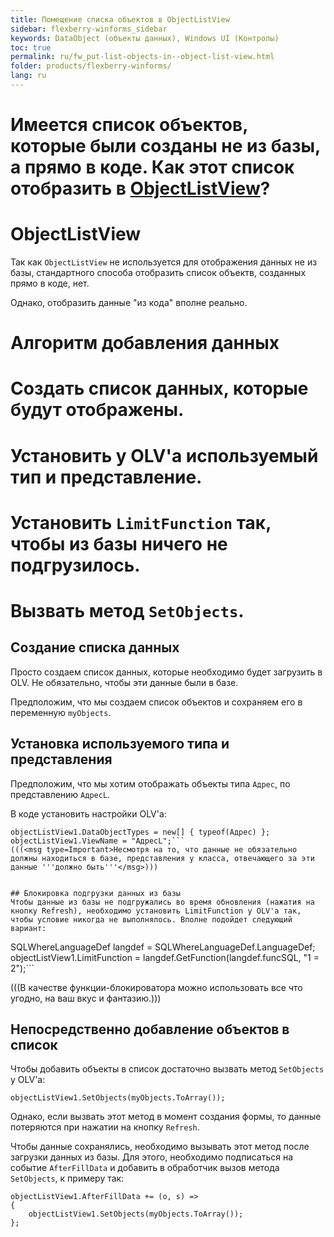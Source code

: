 ```yaml
---
title: Помещение списка объектов в ObjectListView
sidebar: flexberry-winforms_sidebar
keywords: DataObject (объекты данных), Windows UI (Контролы)
toc: true
permalink: ru/fw_put-list-objects-in--object-list-view.html
folder: products/flexberry-winforms/
lang: ru
---
```


# Имеется список объектов, которые были созданы не из базы, а прямо в коде. Как этот список отобразить в [ObjectListView](object-list-view.html)?

# ObjectListView

Так как `ObjectListView` не используется для отображения данных не из базы, стандартного способа отобразить список объектв, созданных прямо в коде, нет.

Однако, отобразить данные "из кода" вполне реально.

# Алгоритм добавления данных

# Создать список данных, которые будут отображены.
# Установить у OLV'а используемый тип и представление.
# Установить `LimitFunction` так, чтобы из базы ничего не подгрузилось.
# Вызвать метод `SetObjects`.

## Создание списка данных
Просто создаем список данных, которые необходимо будет загрузить в OLV. Не обязательно, чтобы эти данные были в базе.

Предположим, что мы создаем список объектов и сохраняем его в переменную `myObjects`.


## Установка используемого типа и представления
Предположим, что мы хотим отображать объекты типа `Адрес`, по представлению `АдресL`.

В коде установить настройки OLV'а:

```
objectListView1.DataObjectTypes = new[] { typeof(Адрес) };
objectListView1.ViewName = "АдресL";```
(((<msg type=Important>Несмотря на то, что данные не обязательно должны находиться в базе, представления у класса, отвечающего за эти данные '''должно быть'''</msg>)))


## Блокировка подгрузки данных из базы
Чтобы данные из базы не подгружались во время обновления (нажатия на кнопку Refresh), необходимо установить LimitFunction у OLV'а так, чтобы условие никогда не выполнялось. Вполне подойдет следующий вариант:

```
SQLWhereLanguageDef langdef = SQLWhereLanguageDef.LanguageDef;
objectListView1.LimitFunction = langdef.GetFunction(langdef.funcSQL, "1 = 2");```

(((<msg type=note>В качестве функции-блокироватора можно использовать все что угодно, на ваш вкус и фантазию.</msg>)))

## Непосредственно добавление объектов в список
Чтобы добавить объекты в список достаточно вызвать метод `SetObjects` у OLV'a:

```
objectListView1.SetObjects(myObjects.ToArray());
```

Однако, если вызвать этот метод в момент создания формы, то данные потеряются при нажатии на кнопку `Refresh`.

Чтобы данные сохранялись, необходимо вызывать этот метод после загрузки данных из базы. Для этого, необходимо подписаться на событие `AfterFillData` и добавить в обработчик вызов метода `SetObjects`, к примеру так:

```
objectListView1.AfterFillData += (o, s) =>
{
	objectListView1.SetObjects(myObjects.ToArray());
};
```
